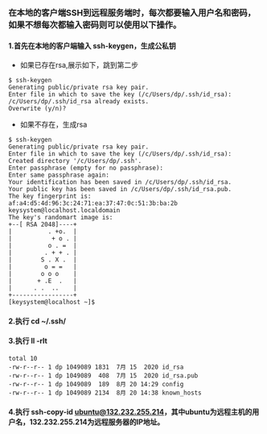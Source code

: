 ### 在本地的客户端SSH到远程服务端时，每次都要输入用户名和密码，如果不想每次都输入密码则可以使用以下操作。
#### 1.首先在本地的客户端输入 ssh-keygen，生成公私钥
* 如果已存在rsa,展示如下，跳到第二步
```
$ ssh-keygen
Generating public/private rsa key pair.
Enter file in which to save the key (/c/Users/dp/.ssh/id_rsa):
/c/Users/dp/.ssh/id_rsa already exists.
Overwrite (y/n)?
```
* 如果不存在，生成rsa
```
$ ssh-keygen 
Generating public/private rsa key pair.
Enter file in which to save the key (/c/Users/dp/.ssh/id_rsa): 
Created directory '/c/Users/dp/.ssh'.
Enter passphrase (empty for no passphrase): 
Enter same passphrase again: 
Your identification has been saved in /c/Users/dp/.ssh/id_rsa.
Your public key has been saved in /c/Users/dp/.ssh/id_rsa.pub.
The key fingerprint is:
af:a4:d5:4d:96:3c:24:71:ea:37:47:0c:51:3b:ba:2b keysystem@localhost.localdomain
The key's randomart image is:
+--[ RSA 2048]----+
|          . +o.  |
|           + o . |
|          o . =  |
|         . + + . |
|        S . X .  |
|         o = =   |
|        o o o    |
|       + .E  .   |
|      . .  ..    |
+-----------------+
[keysystem@localhost ~]$ 
```
#### 2.执行 cd ~/.ssh/
#### 3.执行 ll -rlt
```
total 10
-rw-r--r-- 1 dp 1049089 1831  7月 15  2020 id_rsa
-rw-r--r-- 1 dp 1049089  408  7月 15  2020 id_rsa.pub
-rw-r--r-- 1 dp 1049089  189  8月 20 14:29 config
-rw-r--r-- 1 dp 1049089 2134  8月 20 14:38 known_hosts
```
#### 4.执行 ssh-copy-id ubuntu@132.232.255.214，其中ubuntu为远程主机的用户名，132.232.255.214为远程服务器的IP地址。

